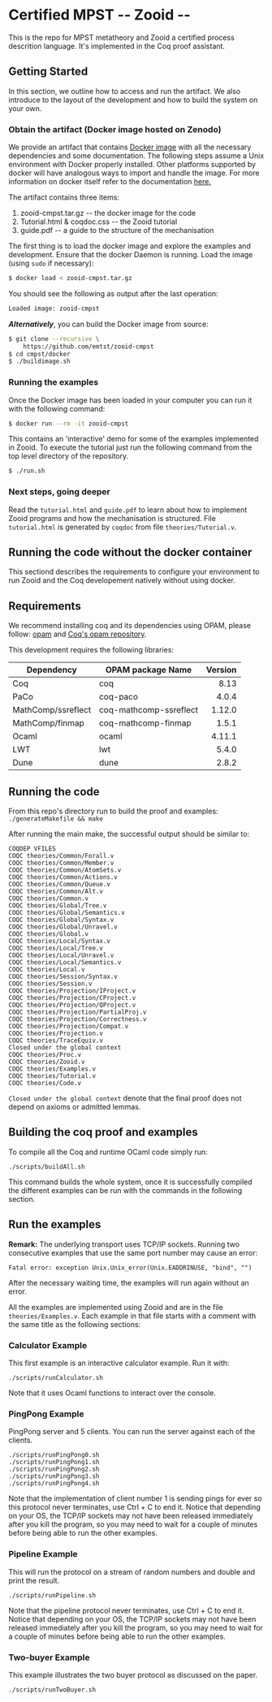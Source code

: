 # Certified MPST -- Zooid --

This is the repo for MPST metatheory and Zooid a certified process descrition language.
It's implemented in the Coq proof assistant.

## Getting Started

In this section, we outline how to access and run the artifact. We
also introduce to the layout of the development and how to build the
system on your own.

### Obtain the artifact (Docker image hosted on Zenodo)

We provide an artifact that contains [Docker image](https://??) with
all the necessary dependencies and some documentation. The following
steps assume a Unix environment with Docker properly installed. Other
platforms supported by docker will have analogous ways to import and
handle the image. For more information on docker itself refer to the
documentation [here.](https://docs.docker.com/)

The artifact contains three items:
1. zooid-cmpst.tar.gz         -- the docker image for the code
2. Tutorial.html & coqdoc.css -- the Zooid tutorial
3. guide.pdf                  -- a guide to the structure of the
                                 mechanisation


The first thing is to load the docker image and explore the examples
and development. Ensure that the docker Daemon is running. Load the
image (using `sudo` if necessary):

```bash
$ docker load < zooid-cmpst.tar.gz
````

You should see the following as output after the last operation:

```bash
Loaded image: zooid-cmpst
```

***Alternatively***, you can build the Docker image from source:

```bash
$ git clone --recursive \
	https://github.com/emtst/zooid-cmpst
$ cd cmpst/docker
$ ./buildimage.sh
```

### Running the examples

Once the Docker image has been loaded in your computer you can run it
with the following command:

```bash
$ docker run --rm -it zooid-cmpst
```

This contains an 'interactive' demo for some of the examples
implemented in Zooid. To execute the tutorial just run the following
command from the top level directory of the repository.

```bash
$ ./run.sh
```

### Next steps, going deeper

Read the `tutorial.html` and `guide.pdf` to learn about how to implement Zooid
programs and how the mechanisation is structured.  File `tutorial.html` is
generated by `coqdoc` from file `theories/Tutorial.v`.

## Running the code without the docker container

This sectiond describes the requirements to configure your environment
to run Zooid and the Coq developement natively without using docker.


## Requirements

We recommend installing coq and its dependencies using OPAM, please
follow: [opam](https://opam.ocaml.org/) and
[Coq's opam repository](http://coq.io/opam/).

This development requires the following libraries:


| Dependency         | OPAM package Name      | Version |
|--------------------|------------------------|--------:|
| Coq                | coq                    |    8.13 |
| PaCo               | coq-paco               |   4.0.4 |
| MathComp/ssreflect | coq-mathcomp-ssreflect |  1.12.0 |
| MathComp/finmap    | coq-mathcomp-finmap    |   1.5.1 |
| Ocaml              | ocaml                  |  4.11.1 |
| LWT                | lwt                    |   5.4.0 |
| Dune               | dune                   |   2.8.2 |


## Running the code

From this repo's directory run to build the proof and examples:
   `./generateMakefile && make`

After running the main make, the successful output should be similar to:

```
COQDEP VFILES
COQC theories/Common/Forall.v
COQC theories/Common/Member.v
COQC theories/Common/AtomSets.v
COQC theories/Common/Actions.v
COQC theories/Common/Queue.v
COQC theories/Common/Alt.v
COQC theories/Common.v
COQC theories/Global/Tree.v
COQC theories/Global/Semantics.v
COQC theories/Global/Syntax.v
COQC theories/Global/Unravel.v
COQC theories/Global.v
COQC theories/Local/Syntax.v
COQC theories/Local/Tree.v
COQC theories/Local/Unravel.v
COQC theories/Local/Semantics.v
COQC theories/Local.v
COQC theories/Session/Syntax.v
COQC theories/Session.v
COQC theories/Projection/IProject.v
COQC theories/Projection/CProject.v
COQC theories/Projection/QProject.v
COQC theories/Projection/PartialProj.v
COQC theories/Projection/Correctness.v
COQC theories/Projection/Compat.v
COQC theories/Projection.v
COQC theories/TraceEquiv.v
Closed under the global context
COQC theories/Proc.v
COQC theories/Zooid.v
COQC theories/Examples.v
COQC theories/Tutorial.v
COQC theories/Code.v
```

`Closed under the global context` denote that the final proof does not
depend on axioms or admitted lemmas.

## Building the coq proof and examples

To compile all the Coq and runtime OCaml code simply run:
```
./scripts/buildAll.sh
```

This command builds the whole system, once it is successfully compiled
the different examples can be run with the commands in the following
section.

## Run the examples

**Remark:** The underlying transport uses TCP/IP sockets. Running two
consecutive examples that use the same port number may cause an error:
```
Fatal error: exception Unix.Unix_error(Unix.EADDRINUSE, "bind", "")
```
After the necessary waiting time, the examples will run again without an error.


All the examples are implemented using Zooid and are in the file
`theories/Examples.v`. Each example in that file starts with a comment
with the same title as the following sections:

### Calculator Example
This first example is an interactive calculator example. Run it with:
```
./scripts/runCalculator.sh
```

Note that it uses Ocaml functions to interact over the console.


### PingPong Example

PingPong server and 5 clients. You can run the server against each of
the clients.

```
./scripts/runPingPong0.sh
./scripts/runPingPong1.sh
./scripts/runPingPong2.sh
./scripts/runPingPong3.sh
./scripts/runPingPong4.sh
```

Note that the implementation of client number 1 is sending pings for
ever so this protocol never terminates, use Ctrl + C to end it. Notice
that depending on your OS, the TCP/IP sockets may not have been
released immediately after you kill the program, so you may need to
wait for a couple of minutes before being able to run the other
examples.

###  Pipeline Example

This will run the protocol on a stream of random numbers and double
and print the result.

```
./scripts/runPipeline.sh
```

Note that the pipeline protocol never terminates, use Ctrl + C to end
it. Notice that depending on your OS, the TCP/IP sockets may not have
been released immediately after you kill the program, so you may need
to wait for a couple of minutes before being able to run the other
examples.


### Two-buyer Example

This example illustrates the two buyer protocol as discussed on the
paper.

```
./scripts/runTwoBuyer.sh
```
